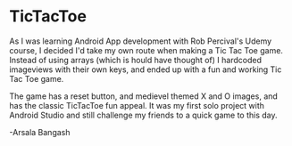 # TicTacToe

As I was learning Android App development with Rob Percival's Udemy course, I decided I'd take my own route when making a Tic Tac Toe game. Instead of using arrays (which is hould have thought of) I hardcoded imageviews with their own keys, and ended up with a fun and working Tic Tac Toe game. 

The game has a reset button, and medievel themed X and O images, and has the classic TicTacToe fun appeal. It was my first solo project with Android Studio and  still challenge my friends to a quick game to this day. 

-Arsala Bangash
